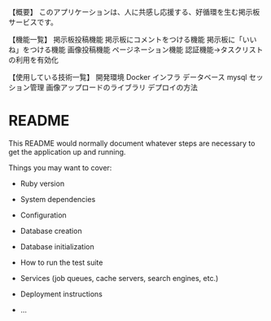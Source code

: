 【概要】
このアプリケーションは、人に共感し応援する、好循環を生む掲示板サービスです。

【機能一覧】
掲示板投稿機能
掲示板にコメントをつける機能
掲示板に「いいね」をつける機能
画像投稿機能
ページネーション機能
認証機能→タスクリストの利用を有効化

【使用している技術一覧】
開発環境 Docker
インフラ
データベース mysql
セッション管理
画像アップロードのライブラリ
デプロイの方法

# README

This README would normally document whatever steps are necessary to get the
application up and running.

Things you may want to cover:

* Ruby version

* System dependencies

* Configuration

* Database creation

* Database initialization

* How to run the test suite

* Services (job queues, cache servers, search engines, etc.)

* Deployment instructions

* ...
